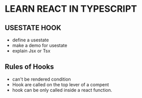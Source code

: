 # LEARN REACT IN TYPESCRIPT

## USESTATE HOOK
  - define a usestate
  - make a demo for usestate
  - explain Jsx or Tsx
## Rules of Hooks 
  - can't be rendered condition
  - Hook are called on the top lever of a compent 
  - hook can be only called inside a react function. 